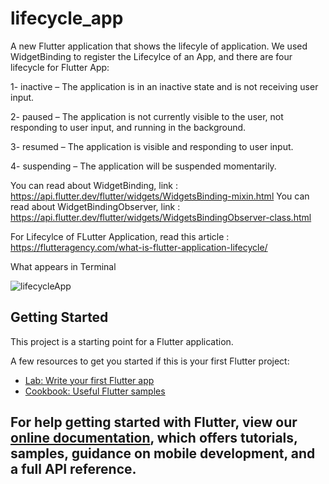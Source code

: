 
# lifecycle_app
A new Flutter application that shows the  lifecyle of application.
We used WidgetBinding to register the Lifecylce of an App, and there are four lifecycle for Flutter App:

1- inactive – The application is in an inactive state and is not receiving user input.

2- paused – The application is not currently visible to the user, not responding to user input, and running in the background.

3- resumed – The application is visible and responding to user input.

4- suspending – The application will be suspended momentarily.

You can read about WidgetBinding, link : https://api.flutter.dev/flutter/widgets/WidgetsBinding-mixin.html
You can read about WidgetBindingObserver, link : https://api.flutter.dev/flutter/widgets/WidgetsBindingObserver-class.html

For Lifecylce of FLutter Application, read this article : https://flutteragency.com/what-is-flutter-application-lifecycle/

What appears in Terminal 

![lifecycleApp](https://user-images.githubusercontent.com/36349126/112383917-6e947a80-8cf6-11eb-9a67-ac986210615f.png)


## Getting Started

This project is a starting point for a Flutter application.

A few resources to get you started if this is your first Flutter project:

- [Lab: Write your first Flutter app](https://flutter.dev/docs/get-started/codelab)
- [Cookbook: Useful Flutter samples](https://flutter.dev/docs/cookbook)

For help getting started with Flutter, view our
[online documentation](https://flutter.dev/docs), which offers tutorials,
samples, guidance on mobile development, and a full API reference.
-
